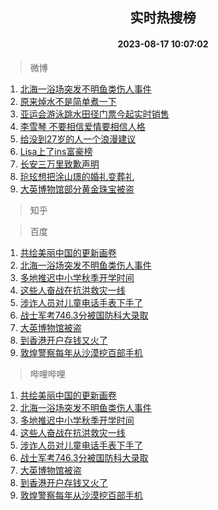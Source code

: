 <div align="center"><h2>实时热搜榜</h2><h4>2023-08-17 10:07:02</h4></div>

> 微博  

1. [北海一浴场突发不明鱼类伤人事件](https://s.weibo.com/weibo?q=%23%E5%8C%97%E6%B5%B7%E4%B8%80%E6%B5%B4%E5%9C%BA%E7%AA%81%E5%8F%91%E4%B8%8D%E6%98%8E%E9%B1%BC%E7%B1%BB%E4%BC%A4%E4%BA%BA%E4%BA%8B%E4%BB%B6%23&t=31&band_rank=1&Refer=top)<br />
2. [原来焯水不是简单煮一下](https://s.weibo.com/weibo?q=%23%E5%8E%9F%E6%9D%A5%E7%84%AF%E6%B0%B4%E4%B8%8D%E6%98%AF%E7%AE%80%E5%8D%95%E7%85%AE%E4%B8%80%E4%B8%8B%23&t=31&band_rank=2&Refer=top)<br />
3. [亚运会游泳跳水田径门票今起实时销售](https://s.weibo.com/weibo?q=%23%E4%BA%9A%E8%BF%90%E4%BC%9A%E6%B8%B8%E6%B3%B3%E8%B7%B3%E6%B0%B4%E7%94%B0%E5%BE%84%E9%97%A8%E7%A5%A8%E4%BB%8A%E8%B5%B7%E5%AE%9E%E6%97%B6%E9%94%80%E5%94%AE%23&t=31&band_rank=3&Refer=top)<br />
4. [李雪琴 不要相信爱情要相信人格](https://s.weibo.com/weibo?q=%E6%9D%8E%E9%9B%AA%E7%90%B4%20%E4%B8%8D%E8%A6%81%E7%9B%B8%E4%BF%A1%E7%88%B1%E6%83%85%E8%A6%81%E7%9B%B8%E4%BF%A1%E4%BA%BA%E6%A0%BC&t=31&band_rank=4&Refer=top)<br />
5. [给没到27岁的人一个浪漫建议](https://s.weibo.com/weibo?q=%E7%BB%99%E6%B2%A1%E5%88%B027%E5%B2%81%E7%9A%84%E4%BA%BA%E4%B8%80%E4%B8%AA%E6%B5%AA%E6%BC%AB%E5%BB%BA%E8%AE%AE&t=31&band_rank=5&Refer=top)<br />
6. [Lisa上了ins富豪榜](https://s.weibo.com/weibo?q=%23Lisa%E4%B8%8A%E4%BA%86ins%E5%AF%8C%E8%B1%AA%E6%A6%9C%23&t=31&band_rank=6&Refer=top)<br />
7. [长安三万里致歉声明](https://s.weibo.com/weibo?q=%23%E9%95%BF%E5%AE%89%E4%B8%89%E4%B8%87%E9%87%8C%E8%87%B4%E6%AD%89%E5%A3%B0%E6%98%8E%23&t=31&band_rank=7&Refer=top)<br />
8. [玱玹想把涂山璟的婚礼变葬礼](https://s.weibo.com/weibo?q=%23%E7%8E%B1%E7%8E%B9%E6%83%B3%E6%8A%8A%E6%B6%82%E5%B1%B1%E7%92%9F%E7%9A%84%E5%A9%9A%E7%A4%BC%E5%8F%98%E8%91%AC%E7%A4%BC%23&t=31&band_rank=8&Refer=top)<br />
9. [大英博物馆部分黄金珠宝被盗](https://s.weibo.com/weibo?q=%23%E5%A4%A7%E8%8B%B1%E5%8D%9A%E7%89%A9%E9%A6%86%E9%83%A8%E5%88%86%E9%BB%84%E9%87%91%E7%8F%A0%E5%AE%9D%E8%A2%AB%E7%9B%97%23&t=31&band_rank=9&Refer=top)<br />

> 知乎  


> 百度  

1. [共绘美丽中国的更新画卷](https://www.baidu.com/s?wd=%E5%85%B1%E7%BB%98%E7%BE%8E%E4%B8%BD%E4%B8%AD%E5%9B%BD%E7%9A%84%E6%9B%B4%E6%96%B0%E7%94%BB%E5%8D%B7&sa=fyb_news&rsv_dl=fyb_news)<br />
2. [北海一浴场突发不明鱼类伤人事件](https://www.baidu.com/s?wd=%E5%8C%97%E6%B5%B7%E4%B8%80%E6%B5%B4%E5%9C%BA%E7%AA%81%E5%8F%91%E4%B8%8D%E6%98%8E%E9%B1%BC%E7%B1%BB%E4%BC%A4%E4%BA%BA%E4%BA%8B%E4%BB%B6&sa=fyb_news&rsv_dl=fyb_news)<br />
3. [多地推迟中小学秋季开学时间](https://www.baidu.com/s?wd=%E5%A4%9A%E5%9C%B0%E6%8E%A8%E8%BF%9F%E4%B8%AD%E5%B0%8F%E5%AD%A6%E7%A7%8B%E5%AD%A3%E5%BC%80%E5%AD%A6%E6%97%B6%E9%97%B4&sa=fyb_news&rsv_dl=fyb_news)<br />
4. [这些人奋战在抗洪救灾一线](https://www.baidu.com/s?wd=%E8%BF%99%E4%BA%9B%E4%BA%BA%E5%A5%8B%E6%88%98%E5%9C%A8%E6%8A%97%E6%B4%AA%E6%95%91%E7%81%BE%E4%B8%80%E7%BA%BF&sa=fyb_news&rsv_dl=fyb_news)<br />
5. [涉诈人员对儿童电话手表下手了](https://www.baidu.com/s?wd=%E6%B6%89%E8%AF%88%E4%BA%BA%E5%91%98%E5%AF%B9%E5%84%BF%E7%AB%A5%E7%94%B5%E8%AF%9D%E6%89%8B%E8%A1%A8%E4%B8%8B%E6%89%8B%E4%BA%86&sa=fyb_news&rsv_dl=fyb_news)<br />
6. [战士军考746.3分被国防科大录取](https://www.baidu.com/s?wd=%E6%88%98%E5%A3%AB%E5%86%9B%E8%80%83746.3%E5%88%86%E8%A2%AB%E5%9B%BD%E9%98%B2%E7%A7%91%E5%A4%A7%E5%BD%95%E5%8F%96&sa=fyb_news&rsv_dl=fyb_news)<br />
7. [大英博物馆被盗](https://www.baidu.com/s?wd=%E5%A4%A7%E8%8B%B1%E5%8D%9A%E7%89%A9%E9%A6%86%E8%A2%AB%E7%9B%97&sa=fyb_news&rsv_dl=fyb_news)<br />
8. [到香港开户存钱又火了](https://www.baidu.com/s?wd=%E5%88%B0%E9%A6%99%E6%B8%AF%E5%BC%80%E6%88%B7%E5%AD%98%E9%92%B1%E5%8F%88%E7%81%AB%E4%BA%86&sa=fyb_news&rsv_dl=fyb_news)<br />
9. [敦煌警察每年从沙漠挖百部手机](https://www.baidu.com/s?wd=%E6%95%A6%E7%85%8C%E8%AD%A6%E5%AF%9F%E6%AF%8F%E5%B9%B4%E4%BB%8E%E6%B2%99%E6%BC%A0%E6%8C%96%E7%99%BE%E9%83%A8%E6%89%8B%E6%9C%BA&sa=fyb_news&rsv_dl=fyb_news)<br />

> 哔哩哔哩  

1. [共绘美丽中国的更新画卷](https://www.baidu.com/s?wd=%E5%85%B1%E7%BB%98%E7%BE%8E%E4%B8%BD%E4%B8%AD%E5%9B%BD%E7%9A%84%E6%9B%B4%E6%96%B0%E7%94%BB%E5%8D%B7&sa=fyb_news&rsv_dl=fyb_news)<br />
2. [北海一浴场突发不明鱼类伤人事件](https://www.baidu.com/s?wd=%E5%8C%97%E6%B5%B7%E4%B8%80%E6%B5%B4%E5%9C%BA%E7%AA%81%E5%8F%91%E4%B8%8D%E6%98%8E%E9%B1%BC%E7%B1%BB%E4%BC%A4%E4%BA%BA%E4%BA%8B%E4%BB%B6&sa=fyb_news&rsv_dl=fyb_news)<br />
3. [多地推迟中小学秋季开学时间](https://www.baidu.com/s?wd=%E5%A4%9A%E5%9C%B0%E6%8E%A8%E8%BF%9F%E4%B8%AD%E5%B0%8F%E5%AD%A6%E7%A7%8B%E5%AD%A3%E5%BC%80%E5%AD%A6%E6%97%B6%E9%97%B4&sa=fyb_news&rsv_dl=fyb_news)<br />
4. [这些人奋战在抗洪救灾一线](https://www.baidu.com/s?wd=%E8%BF%99%E4%BA%9B%E4%BA%BA%E5%A5%8B%E6%88%98%E5%9C%A8%E6%8A%97%E6%B4%AA%E6%95%91%E7%81%BE%E4%B8%80%E7%BA%BF&sa=fyb_news&rsv_dl=fyb_news)<br />
5. [涉诈人员对儿童电话手表下手了](https://www.baidu.com/s?wd=%E6%B6%89%E8%AF%88%E4%BA%BA%E5%91%98%E5%AF%B9%E5%84%BF%E7%AB%A5%E7%94%B5%E8%AF%9D%E6%89%8B%E8%A1%A8%E4%B8%8B%E6%89%8B%E4%BA%86&sa=fyb_news&rsv_dl=fyb_news)<br />
6. [战士军考746.3分被国防科大录取](https://www.baidu.com/s?wd=%E6%88%98%E5%A3%AB%E5%86%9B%E8%80%83746.3%E5%88%86%E8%A2%AB%E5%9B%BD%E9%98%B2%E7%A7%91%E5%A4%A7%E5%BD%95%E5%8F%96&sa=fyb_news&rsv_dl=fyb_news)<br />
7. [大英博物馆被盗](https://www.baidu.com/s?wd=%E5%A4%A7%E8%8B%B1%E5%8D%9A%E7%89%A9%E9%A6%86%E8%A2%AB%E7%9B%97&sa=fyb_news&rsv_dl=fyb_news)<br />
8. [到香港开户存钱又火了](https://www.baidu.com/s?wd=%E5%88%B0%E9%A6%99%E6%B8%AF%E5%BC%80%E6%88%B7%E5%AD%98%E9%92%B1%E5%8F%88%E7%81%AB%E4%BA%86&sa=fyb_news&rsv_dl=fyb_news)<br />
9. [敦煌警察每年从沙漠挖百部手机](https://www.baidu.com/s?wd=%E6%95%A6%E7%85%8C%E8%AD%A6%E5%AF%9F%E6%AF%8F%E5%B9%B4%E4%BB%8E%E6%B2%99%E6%BC%A0%E6%8C%96%E7%99%BE%E9%83%A8%E6%89%8B%E6%9C%BA&sa=fyb_news&rsv_dl=fyb_news)<br />
